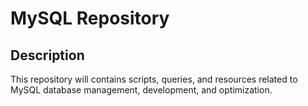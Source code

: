# MySQL Repository
## Description
This repository will contains scripts, queries, and resources related to MySQL database management, development, and optimization.


